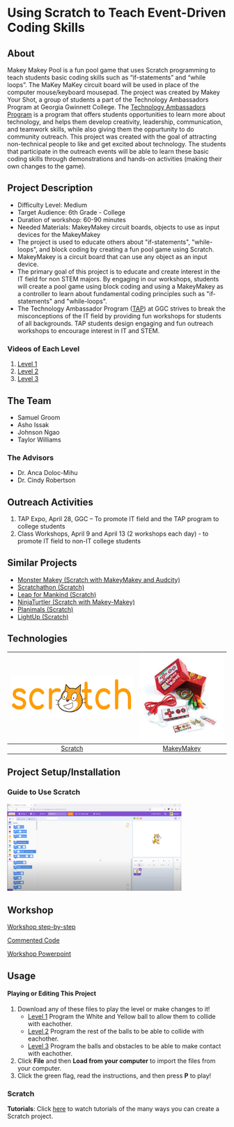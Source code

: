 # Using Scratch to Teach Event-Driven Coding Skills
## About
Makey Makey Pool is a fun pool game that uses Scratch programming to teach students basic coding skills such as “if-statements” and “while loops”. The MaKey MaKey circuit board will be used in place of the computer mouse/keyboard mousepad. The project was created by Makey Your Shot, a group of students a part of the Technology Ambassadors Program at Georgia Gwinnett College. The [Technology Ambassadors Program](https://www.ggc.edu/academics/school-of-science-and-technology/research-internships-service-learning/technology-ambassador-program) is a program that offers students opportunities to learn more about technology, and helps them develop creativity, leadership, communication, and teamwork skills, while also giving them the oppurtunity to do community outreach. This project was created with the goal of attracting non-technical people to like and get excited about technology. The students that participate in the outreach events will be able to learn these basic coding skills through demonstrations and hands-on activities (making their own changes to the game).

## Project Description
* Difficulty Level: Medium
* Target Audience: 6th Grade - College
* Duration of workshop: 60-90 minutes
* Needed Materials: MakeyMakey circuit boards, objects to use as input devices for the MakeyMakey
* The project is used to educate others about "if-statements", "while-loops", and block coding by creating a fun pool game using Scratch. 
* MakeyMakey is a circuit board that can use any object as an input device.
* The primary goal of this project is to educate and create interest in the IT field for non STEM majors. 
By engaging in our workshops, students will create a pool game using block coding and using a MakeyMakey as a controller to learn about fundamental coding principles such as "if-statements" and "while-loops".
* The Technology Ambassador Program ([TAP](https://www.ggc.edu/academics/school-of-science-and-technology/research-internships-service-learning/technology-ambassador-program)) at GGC strives to break the misconceptions of the IT field by providing fun workshops for students of all backgrounds. TAP students design engaging and fun outreach workshops to encourage interest in IT and STEM.

### Videos of Each Level

1. [Level 1](archive/videos/Level_1.mkv)
2. [Level 2](archive/videos/Level_2.mkv)
3. [Level 3](archive/videos/Level_3.mkv)

## The Team
- Samuel Groom
- Asho Issak
- Johnson Ngao
- Taylor Williams

### The Advisors
- Dr. Anca Doloc-Mihu
- Dr. Cindy Robertson

## Outreach Activities
1. TAP Expo, April 28, GGC – To promote IT field and the TAP program to college students
2. Class Workshops, April 9 and April 13 (2 workshops each day) -  to promote IT field to non-IT college students

## Similar Projects
* [Monster Makey (Scratch with MakeyMakey and Audcity)](https://github.com/TAP-GGC/MonsterMakey)
* [Scratchathon (Scratch)](https://github.com/TAP-GGC/scratchathon)
* [Leap for Mankind (Scratch)](https://github.com/TAP-GGC/leapformankind)
* [NinjaTurtler (Scratch with Makey-Makey)](https://github.com/TAP-GGC/NinjaTurtles)
* [Planimals (Scratch)](https://github.com/TAP-GGC/planimals)
* [LightUp (Scratch)](https://github.com/TAP-GGC/LightUp-Teaching-Programming-Basics-with-Scratch)

## Technologies

| <img src="Photos/Scratch_02.png" width="300" height="100"> | <img src="Photos/MakeyMakey.jpg" width="200" height="200"> |
| :-----------------------------------------------------------: | :-----------------------------------------------------------------------------------------------------------------: |
| [Scratch](https://scratch.mit.edu/) | [MakeyMakey](https://makeymakey.com/products/makey-makey-kit) |

## Project Setup/Installation ##
### Guide to Use Scratch
[<img src= "Photos/ScratchGuideThumbnail.png" width="400" height="200">](https://www.youtube.com/watch?v=v-GUbj7DMEE&list=PLTElqUEQXcpgx3EqxAWPbeGb6dNMnoSGX&index=5)


## Workshop 
[Workshop step-by-step](documents/Using%20Scratch%20to%20Teach%20Event-Driven%20Coding%20Skills%20Step-By-Step.pdf) <br>

[Commented Code](documents/Using%20Scratch%20to%20Teach%20Event-Driven%20Coding%20Skills%20Commented%20Code.pdf) <br>

[Workshop Powerpoint](documents/MakeysraceWorkshop.pptx)


## Usage

#### Playing or Editing This Project
1. Download any of these files to play the level or make changes to it!
	* [Level 1](code/Workshop/PoolLevel1.sb3) Program the White and Yellow ball to allow them to collide with eachother. 
	* [Level 2](code/Workshop/PoolLevel2.sb3) Program the rest of the balls to be able to collide with eachother.
 	* [Level 3](code/Workshop/PoolLevel3.sb3) Program the balls and obstacles to be able to make contact with eachother.
2. Click **File** and then **Load from your computer** to import the files from your computer.
3. Click the green flag, read the instructions, and then press **P** to play!

### Scratch

**Tutorials**: Click [here](https://scratch.mit.edu/ideas) to watch tutorials of the many ways you can create a Scratch project.
